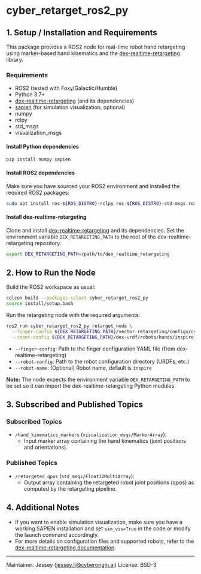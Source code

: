 # cyber_retarget_ros2_py

## 1. Setup / Installation and Requirements

This package provides a ROS2 node for real-time robot hand retargeting using marker-based hand kinematics and the [dex-realtime-retargeting](https://github.com/CyberOrigin2077/dex_realtime_retargeting) library.

### Requirements
- ROS2 (tested with Foxy/Galactic/Humble)
- Python 3.7+
- [dex-realtime-retargeting](https://github.com/CyberOrigin2077/dex_realtime_retargeting) (and its dependencies)
- [sapien](https://sapien.ucsd.edu/) (for simulation visualization, optional)
- numpy
- rclpy
- std_msgs
- visualization_msgs

#### Install Python dependencies
```bash
pip install numpy sapien
```

#### Install ROS2 dependencies
Make sure you have sourced your ROS2 environment and installed the required ROS2 packages:
```bash
sudo apt install ros-${ROS_DISTRO}-rclpy ros-${ROS_DISTRO}-std-msgs ros-${ROS_DISTRO}-visualization-msgs ros-${ROS_DISTRO}-pinocchio
```

#### Install dex-realtime-retargeting
Clone and install [dex-realtime-retargeting](https://github.com/CyberOrigin2077/dex_realtime_retargeting) and its dependencies. Set the environment variable `DEX_RETARGETING_PATH` to the root of the dex-realtime-retargeting repository:

```bash
export DEX_RETARGETING_PATH=/path/to/dex_realtime_retargeting
```

## 2. How to Run the Node

Build the ROS2 workspace as usual:
```bash
colcon build --packages-select cyber_retarget_ros2_py
source install/setup.bash
```

Run the retargeting node with the required arguments:

```bash
ros2 run cyber_retarget_ros2_py retarget_node \
  --finger-config ${DEX_RETARGETING_PATH}/vector_retargeting/configs/cyberglove_config.yaml \
  --robot-config ${DEX_RETARGETING_PATH}/dex-urdf/robots/hands/inspire_hand/
```

- `--finger-config`: Path to the finger configuration YAML file (from dex-realtime-retargeting)
- `--robot-config`: Path to the robot configuration directory (URDFs, etc.)
- `--robot-name`: (Optional) Robot name, default is `inspire`

**Note:** The node expects the environment variable `DEX_RETARGETING_PATH` to be set so it can import the dex-realtime-retargeting Python modules.

## 3. Subscribed and Published Topics

### Subscribed Topics
- `/hand_kinematics_markers` (`visualization_msgs/MarkerArray`):
  - Input marker array containing the hand kinematics (joint positions and orientations).

### Published Topics
- `/retargeted_qpos` (`std_msgs/Float32MultiArray`):
  - Output array containing the retargeted robot joint positions (qpos) as computed by the retargeting pipeline.

## 4. Additional Notes
- If you want to enable simulation visualization, make sure you have a working SAPIEN installation and set `sim_vis=True` in the code or modify the launch command accordingly.
- For more details on configuration files and supported robots, refer to the [dex-realtime-retargeting documentation](https://github.com/CyberOrigin2077/dex_realtime_retargeting).

---
Maintainer: Jessey (<jessey.li@cyberorigin.ai>)
License: BSD-3